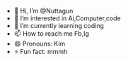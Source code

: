 - 👋 Hi, I’m @Nuttagun
- 👀 I’m interested in Ai,Computer,code
- 🌱 I’m currently learning coding
- 📫 How to reach me Fb,Ig
- 😄 Pronouns: Kim
- ⚡ Fun fact: mmmh


